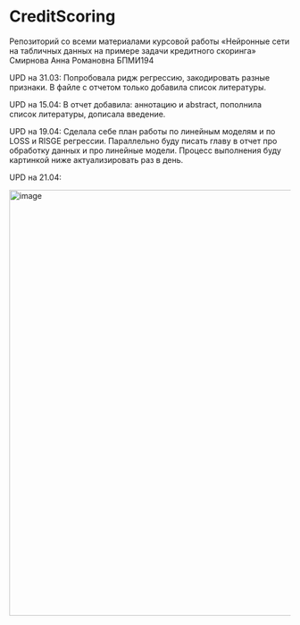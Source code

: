 # CreditScoring

Репозиторий со всеми материалами курсовой работы «Нейронные сети на табличных данных на примере задачи кредитного скоринга»
Смирнова Анна Романовна БПМИ194


UPD на 31.03:
Попробовала ридж регрессию, закодировать разные признаки. В файле с отчетом только добавила список литературы.

UPD на 15.04:
В отчет добавила: аннотацию и abstract, пополнила список литературы, дописала введение. 

UPD на 19.04:
Сделала себе план работы по линейным моделям и по LOSS и RISGE регрессии. Параллельно буду писать главу в отчет про обработку данных и про линейные модели. Процесс выполнения буду картинкой ниже актуализировать раз в день.

UPD на 21.04:

<img width="761" alt="image" src="https://user-images.githubusercontent.com/79585229/164437714-c7efc555-0785-4657-a020-80e5ec062fb3.png">


